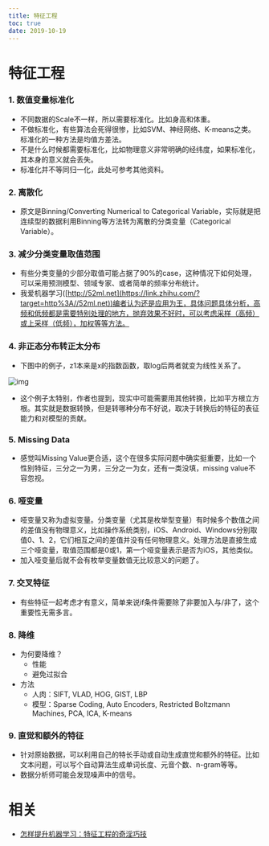 ```yaml
---
title: 特征工程
toc: true
date: 2019-10-19
---
```

# 特征工程

### 1. 数值变量标准化

- 不同数据的Scale不一样，所以需要标准化。比如身高和体重。
- 不做标准化，有些算法会死得很惨，比如SVM、神经网络、K-means之类。标准化的一种方法是均值方差法。
- 不是什么时候都需要标准化，比如物理意义非常明确的经纬度，如果标准化，其本身的意义就会丢失。
- 标准化并不等同归一化，此处可参考其他资料。

### 2. 离散化

- 原文是Binning/Converting Numerical to Categorical Variable，实际就是把连续型的数据利用Binning等方法转为离散的分类变量（Categorical Variable）。

### 3. 减少分类变量取值范围

- 有些分类变量的少部分取值可能占据了90%的case，这种情况下如何处理，可以采用预测模型、领域专家、或者简单的频率分布统计。
- 我爱机器学习([http://52ml.net](https://link.zhihu.com/?target=http%3A//52ml.net))编者认为还是应用为王，具体问题具体分析，高频和低频都是需要特别处理的地方，抛弃效果不好时，可以考虑采样（高频）或上采样（低频），加权等等方法。

### 4. 非正态分布转正太分布

- 下图中的例子，z1本来是x的指数函数，取log后两者就变为线性关系了。

![img](https://pic3.zhimg.com/80/v2-f4e51995b867e5fce1b15d9359091176_hd.png)

- 这个例子太特别，作者也提到，现实中可能需要用其他转换，比如平方根立方根。其实就是数据转换，但是转哪种分布不好说，取决于转换后的特征的表征能力和对模型的贡献。

### 5. Missing Data

- 感觉叫Missing Value更合适，这个在很多实际问题中确实挺重要，比如一个性别特征，三分之一为男，三分之一为女，还有一类没填，missing value不容忽视。

### 6. 哑变量

- 哑变量又称为虚拟变量。分类变量（尤其是枚举型变量）有时候多个数值之间的差值没有物理意义，比如操作系统类别，iOS、Android、Windows分别取值0、1、2，它们相互之间的差值并没有任何物理意义。处理方法是直接生成三个哑变量，取值范围都是0或1，第一个哑变量表示是否为iOS，其他类似。
- 加入哑变量后就不会有枚举变量数值无比较意义的问题了。

### 7. 交叉特征

- 有些特征一起考虑才有意义，简单来说if条件需要除了非要加入与/非了，这个重要性无需多言。

### 8. 降维

- 为何要降维？
  - 性能
  - 避免过拟合
- 方法
  - 人肉：SIFT, VLAD, HOG, GIST, LBP
  - 模型：Sparse Coding, Auto Encoders, Restricted Boltzmann Machines, PCA, ICA, K-means

### 9. 直觉和额外的特征

- 针对原始数据，可以利用自己的特长手动或自动生成直觉和额外的特征。比如文本问题，可以写个自动算法生成单词长度、元音个数、n-gram等等。
- 数据分析师可能会发现噪声中的信号。




# 相关

- [怎样提升机器学习：特征工程的奇淫巧技](https://zhuanlan.zhihu.com/p/23356953)
